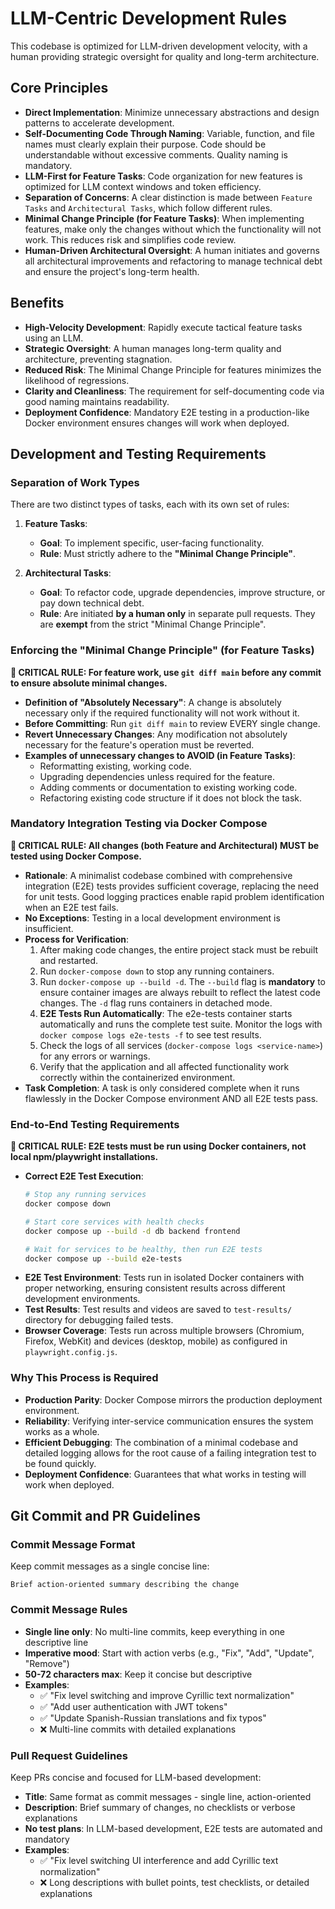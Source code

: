 # **LLM-Centric Development Rules**

This codebase is optimized for LLM-driven development velocity, with a human providing strategic oversight for quality and long-term architecture.

## **Core Principles**

- **Direct Implementation**: Minimize unnecessary abstractions and design patterns to accelerate development.
- **Self-Documenting Code Through Naming**: Variable, function, and file names must clearly explain their purpose. Code should be understandable without excessive comments. Quality naming is mandatory.
- **LLM-First for Feature Tasks**: Code organization for new features is optimized for LLM context windows and token efficiency.
- **Separation of Concerns**: A clear distinction is made between `Feature Tasks` and `Architectural Tasks`, which follow different rules.
- **Minimal Change Principle (for Feature Tasks)**: When implementing features, make only the changes without which the functionality will not work. This reduces risk and simplifies code review.
- **Human-Driven Architectural Oversight**: A human initiates and governs all architectural improvements and refactoring to manage technical debt and ensure the project's long-term health.

## **Benefits**

- **High-Velocity Development**: Rapidly execute tactical feature tasks using an LLM.
- **Strategic Oversight**: A human manages long-term quality and architecture, preventing stagnation.
- **Reduced Risk**: The Minimal Change Principle for features minimizes the likelihood of regressions.
- **Clarity and Cleanliness**: The requirement for self-documenting code via good naming maintains readability.
- **Deployment Confidence**: Mandatory E2E testing in a production-like Docker environment ensures changes will work when deployed.

## **Development and Testing Requirements**

### **Separation of Work Types**

There are two distinct types of tasks, each with its own set of rules:

1.  **Feature Tasks**:
    - **Goal**: To implement specific, user-facing functionality.
    - **Rule**: Must strictly adhere to the **"Minimal Change Principle"**.

2.  **Architectural Tasks**:
    - **Goal**: To refactor code, upgrade dependencies, improve structure, or pay down technical debt.
    - **Rule**: Are initiated **by a human only** in separate pull requests. They are **exempt** from the strict "Minimal Change Principle".

### **Enforcing the "Minimal Change Principle" (for Feature Tasks)**

**🚨 CRITICAL RULE: For feature work, use `git diff main` before any commit to ensure absolute minimal changes.**

- **Definition of "Absolutely Necessary"**: A change is absolutely necessary only if the required functionality will not work without it.
- **Before Committing**: Run `git diff main` to review EVERY single change.
- **Revert Unnecessary Changes**: Any modification not absolutely necessary for the feature's operation must be reverted.
- **Examples of unnecessary changes to AVOID (in Feature Tasks)**:
  - Reformatting existing, working code.
  - Upgrading dependencies unless required for the feature.
  - Adding comments or documentation to existing working code.
  - Refactoring existing code structure if it does not block the task.

### **Mandatory Integration Testing via Docker Compose**

**🚨 CRITICAL RULE: All changes (both Feature and Architectural) MUST be tested using Docker Compose.**

- **Rationale**: A minimalist codebase combined with comprehensive integration (E2E) tests provides sufficient coverage, replacing the need for unit tests. Good logging practices enable rapid problem identification when an E2E test fails.
- **No Exceptions**: Testing in a local development environment is insufficient.
- **Process for Verification**:
  1.  After making code changes, the entire project stack must be rebuilt and restarted.
  2.  Run `docker-compose down` to stop any running containers.
  3.  Run `docker-compose up --build -d`. The `--build` flag is **mandatory** to ensure container images are always rebuilt to reflect the latest code changes. The `-d` flag runs containers in detached mode.
  4.  **E2E Tests Run Automatically**: The e2e-tests container starts automatically and runs the complete test suite. Monitor the logs with `docker compose logs e2e-tests -f` to see test results.
  5.  Check the logs of all services (`docker-compose logs <service-name>`) for any errors or warnings.
  6.  Verify that the application and all affected functionality work correctly within the containerized environment.
- **Task Completion**: A task is only considered complete when it runs flawlessly in the Docker Compose environment AND all E2E tests pass.

### **End-to-End Testing Requirements**

**🚨 CRITICAL RULE: E2E tests must be run using Docker containers, not local npm/playwright installations.**

- **Correct E2E Test Execution**:
  ```bash
  # Stop any running services
  docker compose down
  
  # Start core services with health checks
  docker compose up --build -d db backend frontend
  
  # Wait for services to be healthy, then run E2E tests
  docker compose up --build e2e-tests
  ```
- **E2E Test Environment**: Tests run in isolated Docker containers with proper networking, ensuring consistent results across different development environments.
- **Test Results**: Test results and videos are saved to `test-results/` directory for debugging failed tests.
- **Browser Coverage**: Tests run across multiple browsers (Chromium, Firefox, WebKit) and devices (desktop, mobile) as configured in `playwright.config.js`.

### **Why This Process is Required**

- **Production Parity**: Docker Compose mirrors the production deployment environment.
- **Reliability**: Verifying inter-service communication ensures the system works as a whole.
- **Efficient Debugging**: The combination of a minimal codebase and detailed logging allows for the root cause of a failing integration test to be found quickly.
- **Deployment Confidence**: Guarantees that what works in testing will work when deployed.

## **Git Commit and PR Guidelines**

### **Commit Message Format**
Keep commit messages as a single concise line:

```
Brief action-oriented summary describing the change
```

### **Commit Message Rules**
- **Single line only**: No multi-line commits, keep everything in one descriptive line
- **Imperative mood**: Start with action verbs (e.g., "Fix", "Add", "Update", "Remove")
- **50-72 characters max**: Keep it concise but descriptive
- **Examples**:
  - ✅ "Fix level switching and improve Cyrillic text normalization"
  - ✅ "Add user authentication with JWT tokens"
  - ✅ "Update Spanish-Russian translations and fix typos"
  - ❌ Multi-line commits with detailed explanations

### **Pull Request Guidelines**
Keep PRs concise and focused for LLM-based development:

- **Title**: Same format as commit messages - single line, action-oriented
- **Description**: Brief summary of changes, no checklists or verbose explanations
- **No test plans**: In LLM-based development, E2E tests are automated and mandatory
- **Examples**:
  - ✅ "Fix level switching UI interference and add Cyrillic text normalization"
  - ❌ Long descriptions with bullet points, test checklists, or detailed explanations